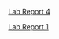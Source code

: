 [Lab Report 4](lab-report-4.html)

[Lab Report 1](https://carlsonsalimm.github.io/cse15l-lab_reports/lab-report-1.html)


